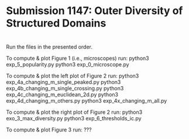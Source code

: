 #
# Submission 1147: Outer Diversity of Structured Domains
#

Run the files in the presented order.


To compute & plot Figure 1 (i.e., microscopes) run:
python3 exp_5_popularity.py
python3 exp_0_microscope.py

To compute & plot the left plot of Figure 2 run:
python3 exp_4a_changing_m_single_peaked.py
python3 exp_4b_changing_m_single_crossing.py
python3 exp_4c_changing_m_euclidean_2d.py
python3 exp_4d_changing_m_others.py
python3 exp_4x_changing_m_all.py

To compute & plot the right plot of Figure 2 run:
python3 exo_3_max_diversity.py
python3 exp_6_thresholds_ic.py

To compute & plot Figure 3 run:
???